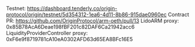 Testnet: https://dashboard.tenderly.co/origin-protocol/origin/testnet/5d354312-1ea6-4d11-8b86-915dae0960ec
Contract PR: https://github.com/OriginProtocol/arm-oeth/pull/13
LidoARM proxy: 0x85B78AcA6Deae198fBF201c82DAF6Ca21942acc6
LiquidityProviderController proxy: 0xF6e9f8719781cA10eA0302AFD63d65EA8BFc16E5
